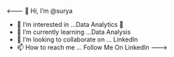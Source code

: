 <--- 
👋 Hi, I’m @surya
- 👀 I’m interested in ...Data Analytics 🔭
- 🌱 I’m currently learning ...Data Analysis 
- 💞️ I’m looking to collaborate on ... LinkedIn 
- 📫 How to reach me ... Follow Me On LinkedIn
--->
